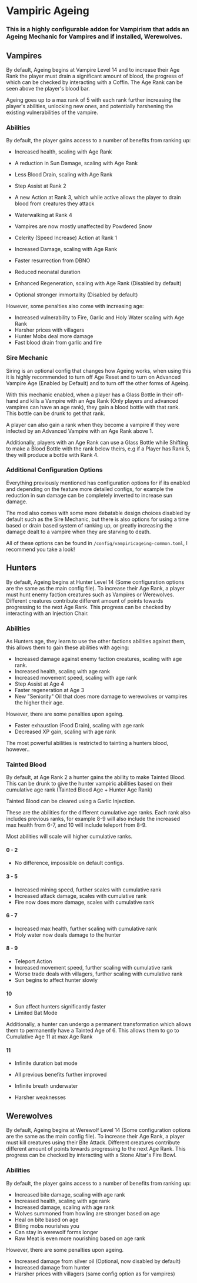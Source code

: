 # Vampiric Ageing

### This is a highly configurable addon for Vampirism that adds an Ageing Mechanic for Vampires and if installed, Werewolves.

## Vampires

By default, Ageing begins at Vampire Level 14 and to increase their Age Rank the player must drain a significant amount of blood, the progress of which can be checked by interacting with a Coffin. The Age Rank can be seen above the player's blood bar.

Ageing goes up to a max rank of 5 with each rank further increasing the player's abilities, unlocking new ones, and potentially harshening the existing vulnerabilities of the vampire. 

### Abilities

By default, the player gains access to a number of benefits from ranking up:

- Increased health, scaling with Age Rank
- A reduction in Sun Damage, scaling with Age Rank
- Less Blood Drain, scaling with Age Rank
- Step Assist at Rank 2
- A new Action at Rank 3, which while active allows the player to drain blood from creatures they attack
- Waterwalking at Rank 4
- Vampires are now mostly unaffected by Powdered Snow
- Celerity (Speed Increase) Action at Rank 1
- Increased Damage, scaling with Age Rank
- Faster resurrection from DBNO 
- Reduced neonatal duration

- Enhanced Regeneration, scaling with Age Rank (Disabled by default)
- Optional stronger immortality (Disabled by default)

However, some penalties also come with increasing age:

- Increased vulnerability to Fire, Garlic and Holy Water scaling with Age Rank
- Harsher prices with villagers
- Hunter Mobs deal more damage
- Fast blood drain from garlic and fire

### Sire Mechanic

Siring is an optional config that changes how Ageing works, when using this it is highly recommended to turn off Age Reset and to turn on Advanced Vampire Age (Enabled by Default) and to turn off the other forms of Ageing.

With this mechanic enabled, when a player has a Glass Bottle in their off-hand and kills a Vampire with an Age Rank (Only players and advanced vampires can have an age rank), they gain a blood bottle with that rank. This bottle can be drunk to get that rank.

A player can also gain a rank when they become a vampire if they were infected by an Advanced Vampire with an Age Rank above 1.

Additionally, players with an Age Rank can use a Glass Bottle while Shifting to make a Blood Bottle with the rank below theirs, e.g if a Player has Rank 5, they will produce a bottle with Rank 4.

### Additional Configuration Options

Everything previously mentioned has configuration options for if its enabled and depending on the feature more detailed configs, for example the reduction in sun damage can be completely inverted to increase sun damage.

The mod also comes with some more debatable design choices disabled by default such as the Sire Mechanic, but there is also options for using a time based or drain based system of ranking up, or greatly increasing the damage dealt to a vampire when they are starving to death.

All of these options can be found in ``/config/vampiricageing-common.toml``, I recommend you take a look!

## Hunters

By default, Ageing begins at Hunter Level 14 (Some configuration options are the same as the main config file). To increase their Age Rank, a player must hunt enemy faction creatures such as Vampires or Werewolves. Different creatures contribute different amount of points towards progressing to the next Age Rank. This progress can be checked by interacting with an Injection Chair.

### Abilities

As Hunters age, they learn to use the other factions abilities against them, this allows them to gain these abilities with ageing:

- Increased damage against enemy faction creatures, scaling with age rank.
- Increased health, scaling with age rank
- Increased movement speed, scaling with age rank
- Step Assist at Age 4
- Faster regeneration at Age 3
- New "Seniority" Oil that does more damage to werewolves or vampires the higher their age.

However, there are some penalties upon ageing.

- Faster exhaustion (Food Drain), scaling with age rank
- Decreased XP gain, scaling with age rank

The most powerful abilities is restricted to tainting a hunters blood, however..

### Tainted Blood
By default, at Age Rank 2 a hunter gains the ability to make Tainted Blood. This can be drunk to give the hunter vampiric abilities based on their cumulative age rank (Tainted Blood Age + Hunter Age Rank)

Tainted Blood can be cleared using a Garlic Injection.

These are the abilities for the different cumulative age ranks. Each rank also includes previous ranks, for example 8-9 will also include the increased max health from 6-7, and 10 will include teleport from 8-9. 

Most abilities will scale will higher cumulative ranks.
#### 0 - 2
- No difference, impossible on default configs.

#### 3 - 5
- Increased mining speed, further scales with cumulative rank
- Increased attack damage, scales with cumulative rank
- Fire now does more damage, scales with cumulative rank

#### 6 - 7 


- Increased max health, further scaling with cumulative rank
- Holy water now deals damage to the hunter

#### 8 - 9

- Teleport Action
- Increased movement speed, further scaling with cumulative rank
- Worse trade deals with villagers, further scaling with cumulative rank
- Sun begins to affect hunter slowly

#### 10 

- Sun affect hunters significantly faster
- Limited Bat Mode

Additionally, a hunter can undergo a permanent transformation which allows them to permanently have a Tainted Age of 6. This allows them to go to Cumulative Age 11 at max Age Rank

#### 11

- Infinite duration bat mode
- All previous benefits further improved
- Infinite breath underwater

- Harsher weaknesses

## Werewolves


By default, Ageing begins at Werewolf Level 14 (Some configuration options are the same as the main config file). To increase their Age Rank, a player must kill creatures using their Bite Attack. Different creatures contribute different amount of points towards progressing to the next Age Rank. This progress can be checked by interacting with a Stone Altar's Fire Bowl.

### Abilities

By default, the player gains access to a number of benefits from ranking up:

- Increased bite damage, scaling with age rank
- Increased health, scaling with age rank
- Increased damage, scaling with age rank
- Wolves summoned from howling are stronger based on age
- Heal on bite based on age
- Biting mobs nourishes you
- Can stay in werewolf forms longer
- Raw Meat is even more nourishing based on age rank

However, there are some penalties upon ageing.
- Increased damage from silver oil (Optional, now disabled by default)
- Increased damage from hunter
- Harsher prices with villagers (same config option as for vampires)